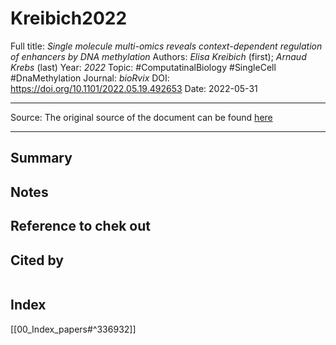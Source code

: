 # Kreibich2022
Full title: *Single molecule multi-omics reveals context-dependent regulation of enhancers by DNA methylation*
Authors: *Elisa Kreibich* (first); *Arnaud Krebs* (last)
Year: *2022*
Topic: #ComputatinalBiology #SingleCell #DnaMethylation
Journal: *bioRvix*
DOI: https://doi.org/10.1101/2022.05.19.492653
Date: 2022-05-31

---

Source: The original source of the document can be found [here](https://www.biorxiv.org/content/10.1101/2022.05.19.492653v1)

---

## Summary


## Notes

## Reference to chek out



## Cited by
```query

```

## Index
[[00_Index_papers#^336932]]